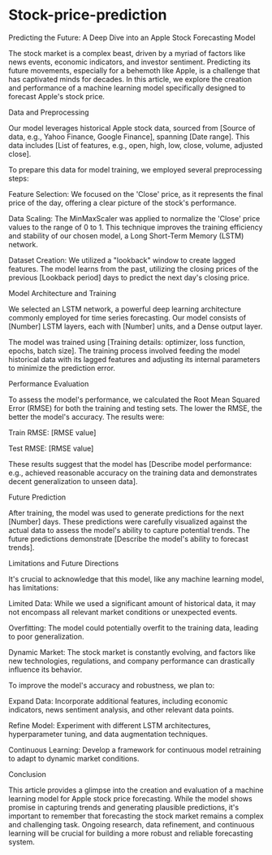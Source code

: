 # Stock-price-prediction
Predicting the Future: A Deep Dive into an Apple Stock Forecasting Model

The stock market is a complex beast, driven by a myriad of factors like news events, economic indicators, and investor sentiment. Predicting its future movements, especially for a behemoth like Apple, is a challenge that has captivated minds for decades. In this article, we explore the creation and performance of a machine learning model specifically designed to forecast Apple's stock price.

Data and Preprocessing

Our model leverages historical Apple stock data, sourced from [Source of data, e.g., Yahoo Finance, Google Finance], spanning [Date range]. This data includes [List of features, e.g., open, high, low, close, volume, adjusted close].

To prepare this data for model training, we employed several preprocessing steps:

Feature Selection: We focused on the 'Close' price, as it represents the final price of the day, offering a clear picture of the stock's performance.

Data Scaling: The MinMaxScaler was applied to normalize the 'Close' price values to the range of 0 to 1. This technique improves the training efficiency and stability of our chosen model, a Long Short-Term Memory (LSTM) network.

Dataset Creation: We utilized a "lookback" window to create lagged features. The model learns from the past, utilizing the closing prices of the previous [Lookback period] days to predict the next day's closing price.

Model Architecture and Training

We selected an LSTM network, a powerful deep learning architecture commonly employed for time series forecasting. Our model consists of [Number] LSTM layers, each with [Number] units, and a Dense output layer.

The model was trained using [Training details: optimizer, loss function, epochs, batch size]. The training process involved feeding the model historical data with its lagged features and adjusting its internal parameters to minimize the prediction error.

Performance Evaluation

To assess the model's performance, we calculated the Root Mean Squared Error (RMSE) for both the training and testing sets. The lower the RMSE, the better the model's accuracy. The results were:

Train RMSE: [RMSE value]

Test RMSE: [RMSE value]

These results suggest that the model has [Describe model performance: e.g., achieved reasonable accuracy on the training data and demonstrates decent generalization to unseen data].

Future Prediction

After training, the model was used to generate predictions for the next [Number] days. These predictions were carefully visualized against the actual data to assess the model's ability to capture potential trends. The future predictions demonstrate [Describe the model's ability to forecast trends].

Limitations and Future Directions

It's crucial to acknowledge that this model, like any machine learning model, has limitations:

Limited Data: While we used a significant amount of historical data, it may not encompass all relevant market conditions or unexpected events.

Overfitting: The model could potentially overfit to the training data, leading to poor generalization.

Dynamic Market: The stock market is constantly evolving, and factors like new technologies, regulations, and company performance can drastically influence its behavior.

To improve the model's accuracy and robustness, we plan to:

Expand Data: Incorporate additional features, including economic indicators, news sentiment analysis, and other relevant data points.

Refine Model: Experiment with different LSTM architectures, hyperparameter tuning, and data augmentation techniques.

Continuous Learning: Develop a framework for continuous model retraining to adapt to dynamic market conditions.

Conclusion

This article provides a glimpse into the creation and evaluation of a machine learning model for Apple stock price forecasting. While the model shows promise in capturing trends and generating plausible predictions, it's important to remember that forecasting the stock market remains a complex and challenging task. Ongoing research, data refinement, and continuous learning will be crucial for building a more robust and reliable forecasting system.
